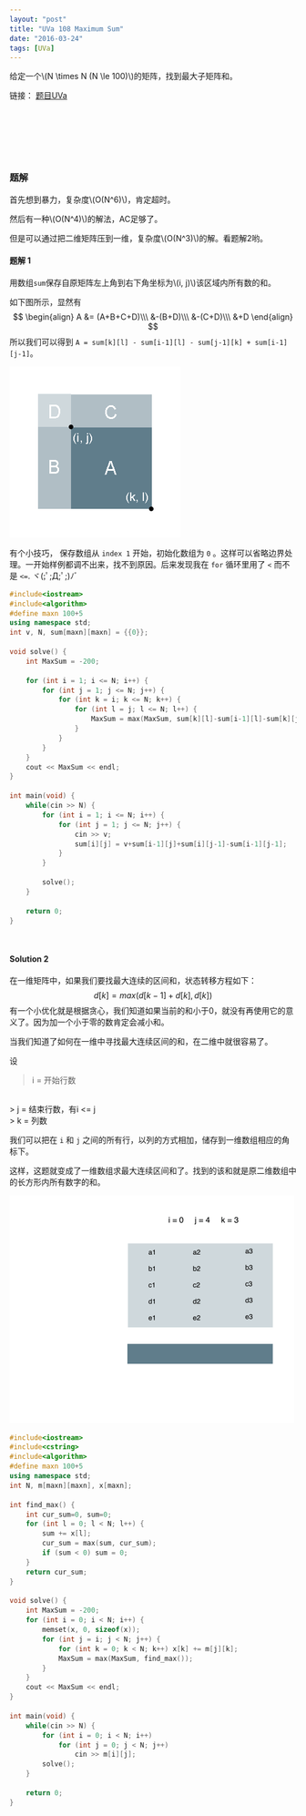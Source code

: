```yaml
---
layout: "post"
title: "UVa 108 Maximum Sum"
date: "2016-03-24"
tags: [UVa]
---
```


给定一个\\(N \times N (N \le 100)\\)的矩阵，找到最大子矩阵和。


链接：  [题目UVa](https://uva.onlinejudge.org/index.php?option=com_onlinejudge&Itemid=8&page=show_problem&problem=44)

<br>
<br>
<br>
<br>
<br>

### 题解
首先想到暴力，复杂度\\(O(N^6)\\)，肯定超时。


然后有一种\\(O(N^4)\\)的解法，AC足够了。


但是可以通过把二维矩阵压到一维，复杂度\\(O(N^3)\\)的解。看题解2哟。


#### 题解 1
用数组`sum`保存自原矩阵左上角到右下角坐标为\\(i, j)\\)该区域内所有数的和。

如下图所示，显然有
$$
\begin{align}
A &= (A+B+C+D)\\\ &-(B+D)\\\ &-(C+D)\\\ &+D
\end{align}
$$
所以我们可以得到 `A = sum[k][l] - sum[i-1][l] - sum[j-1][k] + sum[i-1][j-1]`。

![max_sum](/img/post/maximum_sum.png)

有个小技巧， 保存数组从 `index 1` 开始，初始化数组为 `0` 。这样可以省略边界处理。一开始样例都调不出来，找不到原因。后来发现我在 `for` 循环里用了 `<` 而不是 `<=`. ヾ(;ﾟ;Д;ﾟ;)ﾉﾞ


```cpp
#include<iostream>
#include<algorithm>
#define maxn 100+5
using namespace std;
int v, N, sum[maxn][maxn] = {{0}};

void solve() {
	int MaxSum = -200;

	for (int i = 1; i <= N; i++) {
		for (int j = 1; j <= N; j++) {
			for (int k = i; k <= N; k++) {
				for (int l = j; l <= N; l++) {
					MaxSum = max(MaxSum, sum[k][l]-sum[i-1][l]-sum[k][j-1]+sum[i-1][j-1]);
				}
			}
		}
	}
	cout << MaxSum << endl;
}

int main(void) {
	while(cin >> N) {
		for (int i = 1; i <= N; i++) {
			for (int j = 1; j <= N; j++) {
				cin >> v;
				sum[i][j] = v+sum[i-1][j]+sum[i][j-1]-sum[i-1][j-1];
			}
		}

		solve();
	}

	return 0;
}
```

<br>

#### Solution 2
在一维矩阵中，如果我们要找最大连续的区间和，状态转移方程如下：
$$ d[k] = max(d[k-1]+d[k], d[k])$$
有一个小优化就是根据贪心，我们知道如果当前的和小于0，就没有再使用它的意义了。因为加一个小于零的数肯定会减小和。


当我们知道了如何在一维中寻找最大连续区间的和，在二维中就很容易了。


设
> i = 开始行数
<br>
> j = 结束行数，有i <= j
<br>
> k = 列数

我们可以把在 `i` 和 `j` 之间的所有行，以列的方式相加，储存到一维数组相应的角标下。


这样，这题就变成了一维数组求最大连续区间和了。找到的该和就是原二维数组中的长方形内所有数字的和。

![max_sum_2d](/img/post/max_sum_2D.gif)


```cpp
#include<iostream>
#include<cstring>
#include<algorithm>
#define maxn 100+5
using namespace std;
int N, m[maxn][maxn], x[maxn];

int find_max() {
	int cur_sum=0, sum=0;
	for (int l = 0; l < N; l++) {
		sum += x[l];
		cur_sum = max(sum, cur_sum);
		if (sum < 0) sum = 0;
	}
	return cur_sum;
}

void solve() {
	int MaxSum = -200;
	for (int i = 0; i < N; i++) {
		memset(x, 0, sizeof(x));
		for (int j = i; j < N; j++) {
			for (int k = 0; k < N; k++) x[k] += m[j][k];
			MaxSum = max(MaxSum, find_max());
		}
	}
	cout << MaxSum << endl;
}

int main(void) {
	while(cin >> N) {
		for (int i = 0; i < N; i++)
			for (int j = 0; j < N; j++)
				cin >> m[i][j];
		solve();
	}

	return 0;
}
```

